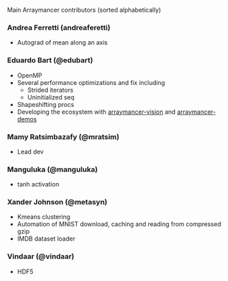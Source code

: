 Main Arraymancer contributors (sorted alphabetically)

### Andrea Ferretti (andreaferetti)
  - Autograd of mean along an axis

### Eduardo Bart (@edubart)
  - OpenMP
  - Several performance optimizations and fix including
    - Strided iterators
    - Uninitialized seq
  - Shapeshifting procs
  - Developing the ecosystem with [arraymancer-vision](https://github.com/edubart/arraymancer-vision) and [arraymancer-demos](https://github.com/edubart/arraymancer-demos)

### Mamy Ratsimbazafy (@mratsim)
  - Lead dev

### Manguluka (@manguluka)
  - tanh activation

### Xander Johnson (@metasyn)
  - Kmeans clustering
  - Automation of MNIST download, caching and reading from compressed gzip
  - IMDB dataset loader

### Vindaar (@vindaar)
  - HDF5

